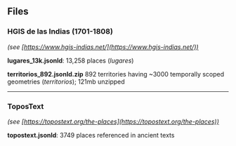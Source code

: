 ##  Files

### HGIS de las Indias (1701-1808) ###
*(see [https://www.hgis-indias.net/](https://www.hgis-indias.net/))*

**lugares_13k.jsonld**: 13,258 places (*lugares*)

**territorios_892.jsonld.zip** 892 territories having ~3000 temporally scoped geometries (*territorios*); 121mb unzipped

----

### ToposText ###

*(see [https://topostext.org/the-places](https://topostext.org/the-places))*

**topostext.jsonld**: 3749 places referenced in ancient texts



